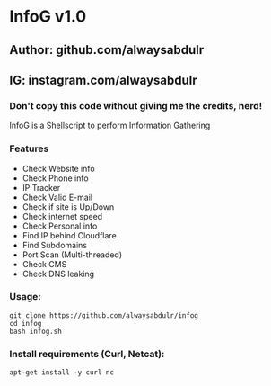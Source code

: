 # InfoG v1.0
## Author: github.com/alwaysabdulr
## IG: instagram.com/alwaysabdulr
### Don't copy this code without giving me the credits, nerd! 

InfoG is a Shellscript to perform Information Gathering 


### Features

- Check Website info
- Check Phone info
- IP Tracker
- Check Valid E-mail
- Check if site is Up/Down
- Check internet speed
- Check Personal info
- Find IP behind Cloudflare
- Find Subdomains
- Port Scan (Multi-threaded)
- Check CMS
- Check DNS leaking


### Usage:
```
git clone https://github.com/alwaysabdulr/infog
cd infog
bash infog.sh
```

### Install requirements (Curl, Netcat):

```
apt-get install -y curl nc
```


